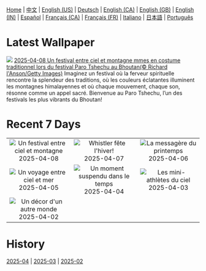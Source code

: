 [Home](../README.md) | [中文](zh-CN.md) | [English (US)](en-US.md) | [Deutsch](de-DE.md) | [English (CA)](en-CA.md) | [English (GB)](en-GB.md) | [English (IN)](en-IN.md) | [Español](es-ES.md) | [Français (CA)](fr-CA.md) | [Français (FR)](fr-FR.md) | [Italiano](it-IT.md) | [日本語](ja-JP.md) | [Português](pt-BR.md)

# Latest Wallpaper
![](https://www.bing.com/th?id=OHR.ParoTsechu_FR-CA5633759949_UHD.jpg)
[2025-04-08 Un festival entre ciel et montagne mmes en costume traditionnel lors du festival Paro Tshechu au Bhoutan(© Richard I'Anson/Getty Images)](https://www.bing.com/th?id=OHR.ParoTsechu_FR-CA5633759949_UHD.jpg)
Imaginez un festival où la ferveur spirituelle rencontre la splendeur des traditions, où les couleurs éclatantes illuminent les montagnes himalayennes et où chaque mouvement, chaque son, résonne comme un appel sacré. Bienvenue au Paro Tshechu, l’un des festivals les plus vibrants du Bhoutan!

# Recent 7 Days
|  |  |  |
|:---:|:---:|:---:|
| ![](https://www.bing.com/th?id=OHR.ParoTsechu_FR-CA5633759949_400x240.jpg "Un festival entre ciel et montagne") 2025-04-08 | ![](https://www.bing.com/th?id=OHR.WhistlerSnowboard_FR-CA2302818424_400x240.jpg "Whistler fête l'hiver!") 2025-04-07 | ![](https://www.bing.com/th?id=OHR.YellowWarbler_FR-CA2010153906_400x240.jpg "La messagère du printemps") 2025-04-06 |
| ![](https://www.bing.com/th?id=OHR.GaztelugatxeSunset_FR-CA0080559519_400x240.jpg "Un voyage entre ciel et mer") 2025-04-05 | ![](https://www.bing.com/th?id=OHR.CherryBlossomDC_FR-CA9304920775_400x240.jpg "Un moment suspendu dans le temps") 2025-04-04 | ![](https://www.bing.com/th?id=OHR.RufousHummingbird_FR-CA8727304764_400x240.jpg "Les mini-athlètes du ciel") 2025-04-03 |
| ![](https://www.bing.com/th?id=OHR.UtahBadlands_FR-CA1740090528_400x240.jpg "Un décor d'un autre monde") 2025-04-02 |  |  |

# History
[2025-04](../archives/wallpaper/fr-CA/w_2025_04.md) | [2025-03](../archives/wallpaper/fr-CA/w_2025_03.md) | [2025-02](../archives/wallpaper/fr-CA/w_2025_02.md)
